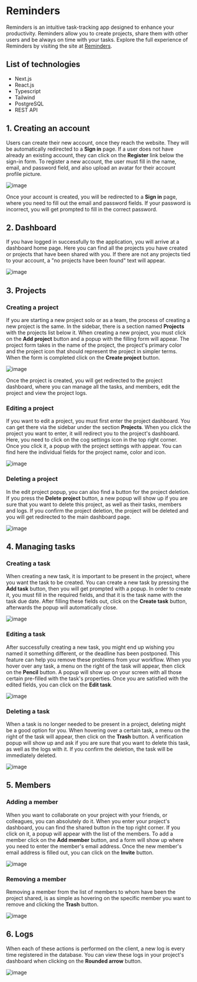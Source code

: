 # Reminders

Reminders is an intuitive task-tracking app designed to enhance your productivity. Reminders allow you to create projects, share them with other users and be always on time with your tasks. Explore the full experience of Reminders by visiting the site at [Reminders](https://reminders.oskarpetr.dev).

## List of technologies
- Next.js
- React.js
- Typescript
- Tailwind
- PostgreSQL
- REST API

## 1. Creating an account

Users can create their new account, once they reach the website. They will be automatically redirected to a **Sign in** page. If a user does not have already an existing account, they can click on the **Register** link below the sign-in form. To register a new account, the user must fill in the name, email, and password field, and also upload an avatar for their account profile picture.

![image](https://github.com/oskarpetr/reminders/assets/64423998/6708184d-daea-4458-aa3a-de92430483d5)

Once your account is created, you will be redirected to a **Sign in** page, where you need to fill out the email and password fields. If your password is incorrect, you will get prompted to fill in the correct password.

## 2. Dashboard

If you have logged in successfully to the application, you will arrive at a dashboard home page. Here you can find all the projects you have created or projects that have been shared with you. If there are not any projects tied to your account, a "no projects have been found" text will appear.

![image](https://github.com/oskarpetr/reminders/assets/64423998/8724b642-23bd-4ad9-8ed9-db58ad5d5b12)

## 3. Projects

### Creating a project

If you are starting a new project solo or as a team, the process of creating a new project is the same. In the sidebar, there is a section named **Projects** with the projects list below it. When creating a new project, you must click on the **Add project** button and a popup with the filling form will appear. The project form takes in the name of the project, the project's primary color and the project icon that should represent the project in simpler terms. When the form is completed click on the **Create project** button.

![image](https://github.com/oskarpetr/reminders/assets/64423998/20ce0d70-5693-4c9e-8e7d-3102d62c7076)

Once the project is created, you will get redirected to the project dashboard, where you can manage all the tasks, and members, edit the project and view the project logs.

### Editing a project

If you want to edit a project, you must first enter the project dashboard. You can get there via the sidebar under the section **Projects**. When you click the project you want to enter, it will redirect you to the project's dashboard. Here, you need to click on the cog settings icon in the top right corner. Once you click it, a popup with the project settings with appear. You can find here the individual fields for the project name, color and icon.

![image](https://github.com/oskarpetr/reminders/assets/64423998/c2e88f23-7a7d-4f9f-b99d-ccdede5f9b40)

### Deleting a project

In the edit project popup, you can also find a button for the project deletion. If you press the **Delete project** button, a new popup will show up if you are sure that you want to delete this project, as well as their tasks, members and logs. If you confirm the project deletion, the project will be deleted and you will get redirected to the main dashboard page.

![image](https://github.com/oskarpetr/reminders/assets/64423998/e91a1c71-d8e3-4c4c-8c4a-d905b3f9369a)

## 4. Managing tasks

### Creating a task

When creating a new task, it is important to be present in the project, where you want the task to be created. You can create a new task by pressing the **Add task** button, then you will get prompted with a popup. In order to create it, you must fill in the required fields, and that it is the task name with the task due date. After filling these fields out, click on the **Create task** button, afterwards the popup will automatically close.

![image](https://github.com/oskarpetr/reminders/assets/64423998/5d7fcde1-bd7a-450c-bd61-39f97ea115ad)


### Editing a task

After successfully creating a new task, you might end up wishing you named it something different, or the deadline has been postponed. This feature can help you remove these problems from your workflow. When you hover over any task, a menu on the right of the task will appear, then click on the **Pencil** button. A popup will show up on your screen with all those certain pre-filled with the task's properties. Once you are satisfied with the edited fields, you can click on the **Edit task**.

![image](https://github.com/oskarpetr/reminders/assets/64423998/465a656f-a1b9-48fb-8d6c-f458f1cb5012)

### Deleting a task

When a task is no longer needed to be present in a project, deleting might be a good option for you. When hovering over a certain task, a menu on the right of the task will appear, then click on the **Trash** button. A verification popup will show up and ask if you are sure that you want to delete this task, as well as the logs with it. If you confirm the deletion, the task will be immediately deleted.

![image](https://github.com/oskarpetr/reminders/assets/64423998/516da0ae-5e4e-47d2-bb47-9b707ce2e4c6)

## 5. Members

### Adding a member

When you want to collaborate on your project with your friends, or colleagues, you can absolutely do it. When you enter your project's dashboard, you can find the shared button in the top right corner. If you click on it, a popup will appear with the list of the members. To add a member click on the **Add member** button, and a form will show up where you need to enter the member's email address. Once the new member's email address is filled out, you can click on the **Invite** button.

![image](https://github.com/oskarpetr/reminders/assets/64423998/c5c2844d-3464-4442-9311-775496fd5d65)

### Removing a member

Removing a member from the list of members to whom have been the project shared, is as simple as hovering on the specific member you want to remove and clicking the **Trash** button.

![image](https://github.com/oskarpetr/reminders/assets/64423998/9e3fba97-e561-401c-9c57-1a6290edc4d6)

## 6. Logs

When each of these actions is performed on the client, a new log is every time registered in the database. You can view these logs in your project's dashboard when clicking on the **Rounded arrow** button.

![image](https://github.com/oskarpetr/reminders/assets/64423998/a510f026-6ecc-42e7-9afd-aba90799d148)
